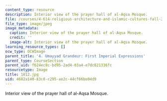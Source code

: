 ```yaml
---
content_type: resource
description: Interior view of the prayer hall of al-Aqsa Mosque.
file: /courses/4-614-religious-architecture-and-islamic-cultures-fall-2002/4682a14083c8c295ae2c44cf66be04d9_1012.jpg
file_type: image/jpeg
image_metadata:
  caption: Interior view of the prayer hall of al-Aqsa Mosque.
  credit: ''
  image-alt: Interior view of the prayer hall of al-Aqsa Mosque.
learning_resource_types: []
ocw_type: OCWImage
parent_title: '4. Umayyad Grandeur: First Imperial Expressions'
parent_type: CourseSection
parent_uid: f624ec8c-bd95-2ad4-03a4-e7dc821336fc
resourcetype: Image
title: 1012.jpg
uid: 4682a140-83c8-c295-ae2c-44cf66be04d9
---
```

Interior view of the prayer hall of al-Aqsa Mosque.


